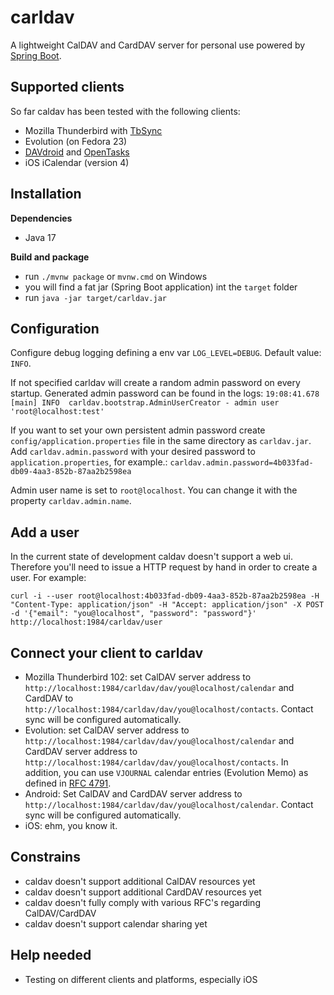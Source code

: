 carldav 
=======

A lightweight CalDAV and CardDAV server for personal use powered by [Spring Boot](http://projects.spring.io/spring-boot/).

Supported clients
-----------------

So far caldav has been tested with the following clients:
- Mozilla Thunderbird with [TbSync](https://github.com/jobisoft/TbSync)
- Evolution (on Fedora 23)
- [DAVdroid](https://play.google.com/store/apps/details?id=at.bitfire.davdroid) and [OpenTasks](https://play.google.com/store/apps/details?id=org.dmfs.tasks)
- iOS iCalendar (version 4)


Installation
------------

**Dependencies**

- Java 17

**Build and package**

- run `./mvnw package` or `mvnw.cmd` on Windows
- you will find a fat jar (Spring Boot application) int the `target` folder
- run `java -jar target/carldav.jar`

Configuration
-------------

Configure debug logging defining a env var `LOG_LEVEL=DEBUG`. Default value: `INFO`.

If not specified carldav will create a random admin password on every startup. Generated admin password can be found in the logs:
`19:08:41.678 [main] INFO  carldav.bootstrap.AdminUserCreator - admin user 'root@localhost:test'`

If you want to set your own persistent admin password create `config/application.properties` file in the same directory as `carldav.jar`.
Add `carldav.admin.password` with your desired password to `application.properties`, for example.: `carldav.admin.password=4b033fad-db09-4aa3-852b-87aa2b2598ea`

Admin user name is set to `root@localhost`. You can change it with the property `carldav.admin.name`.

Add a user
----------

In the current state of development caldav doesn't support a web ui. Therefore you'll need to issue a HTTP request by hand in order to create a user. For example:

`curl -i --user root@localhost:4b033fad-db09-4aa3-852b-87aa2b2598ea -H "Content-Type: application/json" -H "Accept: application/json" -X POST -d '{"email": "you@localhost", "password": "password"}' http://localhost:1984/carldav/user`

Connect your client to carldav
------------------------------

- Mozilla Thunderbird 102: set CalDAV server address to `http://localhost:1984/carldav/dav/you@localhost/calendar` and CardDAV to `http://localhost:1984/carldav/dav/you@localhost/contacts`. Contact sync will be configured automatically.
- Evolution: set CalDAV server address to `http://localhost:1984/carldav/dav/you@localhost/calendar` and CardDAV server address to `http://localhost:1984/carldav/dav/you@localhost/contacts`. In addition, you can use `VJOURNAL` calendar entries (Evolution Memo) as defined in [RFC 4791](https://tools.ietf.org/html/rfc4791).
- Android: Set CalDAV and CardDAV server address to `http://localhost:1984/carldav/dav/you@localhost/calendar`. Contact sync will be configured automatically.
- iOS: ehm, you know it.

Constrains
----------

- caldav doesn't support additional CalDAV resources yet
- caldav doesn't support additional CardDAV resources yet
- caldav doesn't fully comply with various RFC's regarding CalDAV/CardDAV                                       
- caldav doesn't support calendar sharing yet


Help needed
-----------

- Testing on different clients and platforms, especially iOS
